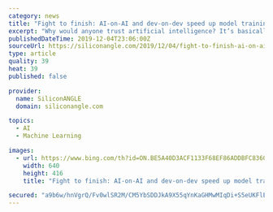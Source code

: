 ```yaml
---
category: news
title: "Fight to finish: AI-on-AI and dev-on-dev speed up model training"
excerpt: "Why would anyone trust artificial intelligence? It’s basically the same reason we trust ourselves ... There is a kind of AI-on-AI approach called Generative Adversarial Networks in which two neural networks constantly work against each other. For example, one side is creating a fake picture while the other tries to guess if it’s fake."
publishedDateTime: 2019-12-04T23:06:00Z
sourceUrl: https://siliconangle.com/2019/12/04/fight-to-finish-ai-on-ai-and-dev-on-dev-speed-up-model-training-reinvent/
type: article
quality: 39
heat: 39
published: false

provider:
  name: SiliconANGLE
  domain: siliconangle.com

topics:
  - AI
  - Machine Learning

images:
  - url: https://www.bing.com/th?id=ON.BE5A40D3ACF1133F68EF86ADDBFC8360
    width: 640
    height: 416
    title: "Fight to finish: AI-on-AI and dev-on-dev speed up model training"

secured: "a9b6w/hnVgrQ/Fv0wlSR2M/CM5YbSDDJkA9X55qYnKaGHMwMIqDi+S5eUKFlEzbAkc0CRuIfXBy2hW+tuIDb5ZZeVS1rLYdpDpWwUf18XzmwYmQA7qe+Zg/IBsJb9usCEY42GlerJ2XDdF81EEYiCvZEWytDBatO0Cc1VaEdrLpmpGp2m8G1CQ9hiVwnkLw8QE50EZKizlGADv9+Qc7hHbkfYcQO1K66Xx1mMCo0rxAe3J675yYW0Rn985wPKDaC9+l4YjpqfRHW1qvHzx0jQg==;LH479fBPAyK/+Kf5E6Pnqw=="
---
```


